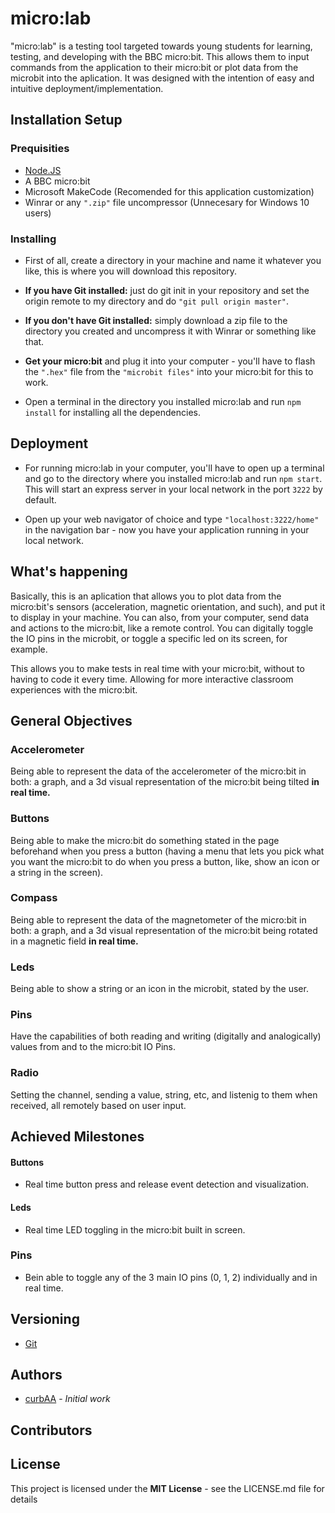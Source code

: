 # micro:lab
"micro:lab" is a testing tool targeted towards young students for learning, testing, and developing with the BBC micro:bit. This allows them to input commands from the application to their micro:bit or plot data from the microbit into the aplication. It was designed with the intention of easy and intuitive deployment/implementation. 



## Installation Setup
### Prequisities
- [Node.JS](https://nodejs.org/es/)
- A BBC micro:bit
- Microsoft MakeCode (Recomended for this application customization)
- Winrar or any `".zip"` file uncompressor (Unnecesary for Windows 10 users)
### Installing
- First of all, create a directory in your machine and name it whatever you like, this is where you will download this repository.

- **If you have Git installed:** just do git init in your repository and set the origin remote to my directory and do ```"git pull origin master"```.

- **If you don't have Git installed:** simply download a zip file to the directory you created and uncompress it with Winrar or something like that.

- **Get your micro:bit** and plug it into your computer - you'll have to flash the `".hex"` file from the `"microbit files"` into your micro:bit for this to work.

- Open a terminal in the directory you installed micro:lab and run `npm install` for installing all the dependencies.



## Deployment
- For running micro:lab in your computer, you'll have to open up a terminal and go to the directory where you installed micro:lab and run `npm start`. This will start an express server in your local network in the port `3222` by default.

- Open up your web navigator of choice and type `"localhost:3222/home"` in the navigation bar - now you have your application running in your local network.

## What's happening
Basically, this is an aplication that allows you to plot data from the micro:bit's sensors (acceleration, magnetic orientation, and such), and put it to display in your machine. You can also, from your computer, send data and actions to the micro:bit, like a remote control. You can digitally toggle the IO pins in the microbit, or toggle a specific led on its screen, for example.

This allows you to make tests in real time with your micro:bit, without to having to code it every time. Allowing for more interactive classroom experiences with the micro:bit.





## General Objectives
### Accelerometer
Being able to represent the data of the accelerometer of the micro:bit in both: a graph, and a 3d visual representation of the micro:bit being tilted **in real time.**

### Buttons
Being able to make the micro:bit do something stated in the page beforehand when you press a button (having a menu that lets you pick what you want the micro:bit to do when you press a button, like, show an icon or a string in the screen).

### Compass
Being able to represent the data of the magnetometer of the micro:bit in both: a graph, and a 3d visual representation of the micro:bit being rotated in a magnetic field **in real time.**

### Leds
Being able to show a string or an icon in the microbit, stated by the user.

### Pins
Have the capabilities of both reading and writing (digitally and analogically) values from and to the micro:bit IO Pins.

### Radio
Setting the channel, sending a value, string, etc, and listenig to them when received, all remotely based on user input.



## Achieved Milestones
#### Buttons
- Real time button press and release event detection and visualization.

#### Leds
- Real time LED toggling in the micro:bit built in screen.

### Pins
- Bein able to toggle any of the 3 main IO pins (0, 1, 2) individually and in real time.



## Versioning
- [Git](https://git-scm.com/)



## Authors
- [curbAA](https://github.com/curbAA) - *Initial work* 



## Contributors


## License
This project is licensed under the **MIT License** - see the LICENSE.md file for details
